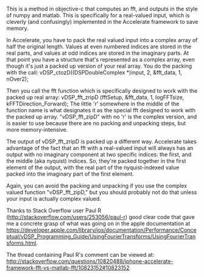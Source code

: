 This is a method in objective-c that computes an fft, and outputs in the style of numpy and matlab. This is specifically for a real-valued input, which is cleverly (and confusingly) implemented in the Accelerate framework to save memory.

In Accelerate, you have to pack the real valued input into a complex array of half the original length. Values at even numbered indices are stored in the real parts, and values at odd indices are stored in the imaginary parts. At that point you have a structure that's represented as a complex array, even though it's just a packed up version of your real array. You do the packing with the call: vDSP_ctozD((DSPDoubleComplex *)input, 2, &fft_data, 1, nOver2);

Then you call the fft function which is specifically designed to work with the packed up real array: vDSP_fft_zripD (fftSetup, &fft_data, 1, logFFTsize, kFFTDirection_Forward); The little 'r' somewhere in the middle of the function name is what designates it as the special fft designed to work with the packed up array. "vDSP_fft_zipD" with no 'r' is the complex version, and is easier to use because there are no packing and unpacking steps, but more memory-intensive. 

The output of vDSP_fft_zripD is packed up a different way. Accelerate takes advantage of the fact that an fft with a real-valued input will always has an output with no imaginary component at two specific indices: the first, and the middle (aka nyquist) indices. So, they're packed together in the first element of the output, with the real part of the nyquist-indexed value packed into the imaginary part of the first element. 

Again, you can avoid the packing and unpacking if you use the complex valued function "vDSP_fft_zipD," but you should probably not do that unless your input is actually complex valued.

Thanks to Stack Overflow user Paul R (http://stackoverflow.com/users/253056/paul-r) good clear code that gave me a concrete grasp of what was going on in the apple documentation at https://developer.apple.com/library/ios/documentation/Performance/Conceptual/vDSP_Programming_Guide/UsingFourierTransforms/UsingFourierTransforms.html. 

The thread containing Paul R's comment can be viewed at: http://stackoverflow.com/questions/10820488/iphone-accelerate-framework-fft-vs-matlab-fft/10823152#10823152



